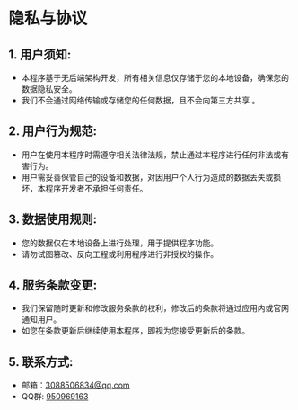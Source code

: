 # 隐私与协议
## 1. 用户须知:
- 本程序基于无后端架构开发，所有相关信息仅存储于您的本地设备，确保您的数据隐私安全。
- 我们不会通过网络传输或存储您的任何数据，且不会向第三方共享 。
## 2. 用户行为规范:
- 用户在使用本程序时需遵守相关法律法规，禁止通过本程序进行任何非法或有害行为。
- 用户需妥善保管自己的设备和数据，对因用户个人行为造成的数据丢失或损坏，本程序开发者不承担任何责任。
## 3. 数据使用规则:
- 您的数据仅在本地设备上进行处理，用于提供程序功能。
- 请勿试图篡改、反向工程或利用程序进行非授权的操作。
## 4. 服务条款变更:
- 我们保留随时更新和修改服务条款的权利，修改后的条款将通过应用内或官网通知用户。
- 如您在条款更新后继续使用本程序，即视为您接受更新后的条款。
## 5. 联系方式:
- 邮箱：3088506834@qq.com
- QQ群: [950969163](https://qm.qq.com/cgi-bin/qm/qr?k=K6LQYQAjc1RCphZt7yTaUfyjXryfL7aE&jump_from=webapi&authKey=tRC1FN6IlPWhLB1MNHKGfvrw8UP6tvHQU1+KY8o2rL+RkQMhFBaTAAcTKWaNypQA)